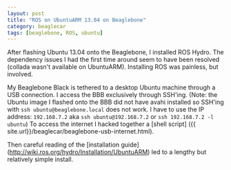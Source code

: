 ```yaml
---
layout: post
title: "ROS on UbuntuARM 13.04 on Beaglebone"
category: beaglecar
tags: [beaglebone, ROS, ubuntu]
---
```


After flashing Ubuntu 13.04 onto the Beaglebone, I installed ROS Hydro. The
dependency issues I had the first time around seem to have been resolved
(collada wasn't available on UbuntuARM). Installing ROS was painless, but
involved.

My Beaglebone Black is tethered to a desktop Ubuntu machine through a USB
connection. I access the BBB exclusively through SSH'ing. (Note: the Ubuntu
image I flashed onto the BBB did not have avahi installed so SSH'ing with
`ssh ubuntu@beaglebone.local` does not work. I have to use the IP address: 
`192.168.7.2` aka `ssh ubuntu@192.168.7.2` or `ssh 192.168.7.2 -l ubuntu`)
To access the internet I hacked together a [shell script]
({{ site.url}}/beaglecar/beaglebone-usb-internet.html).

Then careful reading of the [installation guide]
(http://wiki.ros.org/hydro/Installation/UbuntuARM) led to a lengthy but
relatively simple install.
